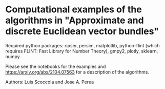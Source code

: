 # Computational examples of the algorithms in "Approximate and discrete Euclidean vector bundles"

Required python packages: ripser, persim, matplotlib, python-flint (which requires FLINT: Fast Library for Number Theory), gmpy2, plotly, sklearn, numpy

Please see the notebooks for the examples and https://arxiv.org/abs/2104.07563 for a description of the algorithms.

Authors: Luis Scoccola and Jose A. Perea
